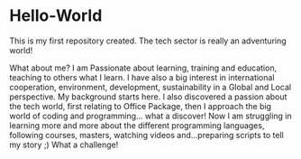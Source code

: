 # Hello-World
This is my first repository created. The tech sector is really an adventuring world!

What about me?
I am Passionate about learning, training and education, teaching to others what I learn. 
I have also a big interest in international cooperation, environment, development, sustainability in a Global and Local perspective. My background starts here.
I also discovered a passion about the tech world, first relating to Office Package, then I approach the big world of coding and programming... what a discover!
Now I am struggling in learning more and more about the different programming languages, following courses, masters, watching videos and...preparing scripts to tell my story ;) 
What a challenge!
